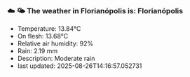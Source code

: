 ### ☁️ 🌤️  The weather in Florianópolis is: Florianópolis

- Temperature: 13.84°C
- On flesh: 13.68°C
- Relative air humidity: 92%
- Rain: 2.19 mm
- Description: Moderate rain
- last updated: 2025-08-26T14:16:57.052731

